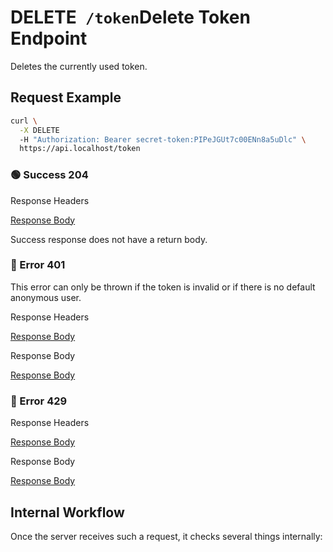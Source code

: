 # <span class="title-url"><span class="method-delete">DELETE</span>` /token`</span><span class="title-human">Delete Token Endpoint</span>

<!-- panels:start -->
<!-- div:left-panel -->

Deletes the currently used token.

## Request Example

```bash
curl \
  -X DELETE
  -H "Authorization: Bearer secret-token:PIPeJGUt7c00ENn8a5uDlc" \
  https://api.localhost/token
```

<!-- tabs:start -->

### **🟢 Success 204**

<div class="code-title auto-refresh">Response Headers</div>

[Response Body](./delete-token/204-response-header.txt ':include :type=code')

Success response does not have a return body.

### **🔴 Error 401**

This error can only be thrown if the token is invalid or if there is no default anonymous user.

<div class="code-title auto-refresh">Response Headers</div>

[Response Body](./delete-token/401-response-header.txt ':include :type=code')

<div class="code-title auto-refresh">Response Body</div>

[Response Body](./delete-token/401-response-body.json ':include :type=code problem+json')

### **🔴 Error 429**

<div class="code-title">Response Headers</div>

[Response Body](./delete-token/429-response-header.txt ':include :type=code')

<div class="code-title">Response Body</div>

[Response Body](./delete-token/429-response-body.json ':include :type=code problem+json')

<!-- tabs:end -->

<!-- div:right-panel -->

## Internal Workflow

Once the server receives such a request, it checks several things internally:

<div id="graph-container-1" class="graph-container" style="height:1000px"></div>

<!-- panels:end -->

<script>
G6.registerEdge('polyline-edge', {
  draw(cfg, group) {
    const { startPoint, endPoint } = cfg;
    const hgap = Math.abs(endPoint.x - startPoint.x);

    const path = [
      ['M', startPoint.x, startPoint.y],
      [
        'C',
        startPoint.x + hgap / 4,
        startPoint.y,
        endPoint.x - hgap / 2,
        endPoint.y,
        endPoint.x,
        endPoint.y,
      ],
    ];
    const shape = group.addShape('path', {
      attrs: {
        stroke: '#AAB7C4',
        path,
      },
      name: 'path-shape',
    });
    const midPoint = {
      x: (startPoint.x + endPoint.x) / 2,
      y: (startPoint.y + endPoint.y) / 2,
    };
    const label = group.addShape('text', {
      attrs: {
        text: cfg.label + '###########',
        x: midPoint.x,
        y: midPoint.y,
        textAlign: 'center',
        textBaseline: 'middle',
        fill: '#000',
        fontSize: 14,
      },
      name: 'label-shape',
    });
    return shape;
  },
});
renderWorkflow(document.getElementById('graph-container-1'), {
  nodes: [
    { id: 'init', ...workflowStart, label: 'server receives DELETE-request' },
    { id: 'checkToken', ...workflowDecision, label: 'does request contain token?' },
    { id: 'checkTokenValidity', ...workflowDecision, label: 'is token valid?' },
    { id: 'checkRateLimit', ...workflowDecision, label: "does request exceed\nrate limit?" },
    { id: 'deleteToken', ...workflowStep, label: 'delete token' },
    { id: 'error401', ...workflowEndError, label: "return 401" },
    { id: 'error429', ...workflowEndError, label: 'return 429' },
    { id: 'success204', ...workflowEndSuccess , label: "return 204"},
  ],
  edges: [
    { source: 'init', target: 'checkToken', label: '' },
    { source: 'checkToken', target: 'checkTokenValidity', label: 'yes' },
    { source: 'checkToken', target: 'error401', label: 'no' },
    { source: 'checkTokenValidity', target: 'checkRateLimit', label: 'yes' },
    { source: 'checkTokenValidity', target: 'error401', label: 'no' },
    { source: 'checkRateLimit', target: 'deleteToken', label: 'no' },
    { source: 'checkRateLimit', target: 'error429', label: 'yes' },
    { source: 'deleteToken', target: 'success204' },
  ],
}, 'TB');
</script>
